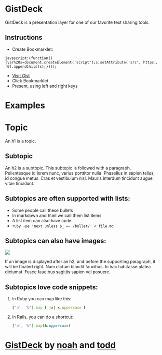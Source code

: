 # GistDeck

GistDeck is a presentation layer for one of our favorite text sharing tools.

## Instructions

* Create Bookmarklet:
```
javascript:(function(){var%20s=document.createElement('script');s.setAttribute('src','https://raw.github.com/fancyremarker/gistdeck/artsy/gistdeck.js');document.getElementsByTagName('body')[0].appendChild(s);})();
```
* <a href="https://gist.github.com/b273f7a3089b1a238f5a">Visit Gist</a>
* Click Bookmarklet
* Present, using left and right keys

# Examples

# Topic

An h1 is a topic.

## Subtopic

An h2 is a subtopic. This subtopic is followed with a paragraph. Pellentesque id
lorem nunc, varius porttitor nulla. Phasellus in sapien tellus, id congue metus.
Cras et vestibulum nisl. Mauris interdum tincidunt augue vitae tincidunt.

## Subtopics are often supported with lists:

* Some people call these bullets
* In markdown and html we call them list items
* A list item can also have code
* `ruby -pe 'next unless $_ =~ /bullet/' < file.md`

## Subtopics can also have images:

![](http://placekitten.com/g/400/400)

If an image is displayed after an h2, and before the supporting paragraph, it
will be floated right. Nam dictum blandit faucibus. In hac habitasse platea
dictumst. Fusce faucibus sagittis sapien vel posuere.

## Subtopics love code snippets:

1. In Ruby you can map like this:

    ```ruby
    ['a', 'b'].map { |x| x.uppercase }
    ```

2. In Rails, you can do a shortcut:

    ```ruby
    ['a', 'b'].map(&:uppercase)
    ````

# <a href="http://gistdeck.herokuapp.com">GistDeck</a> by <a href="https://github.com/nzoschke">noah</a> and <a href="https://github.com/seaofclouds">todd</a>

